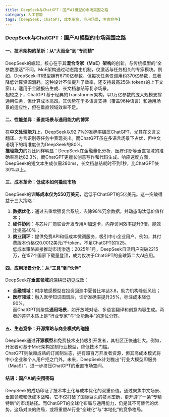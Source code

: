 ```yaml
---
title: DeepSeek与ChatGPT：国产AI模型的市场突围之路
category: 人工智能
tags: [DeepSeek, ChatGPT, 成本革命, 应用场景, 生态竞争]
---
```

### DeepSeek与ChatGPT：国产AI模型的市场突围之路

#### 一、技术架构的革新：从“大而全”到“专而精”
DeepSeek的崛起，核心在于其**混合专家（MoE）架构**的创新。与传统模型的“全参数激活”不同，MoE架构通过动态路由机制，仅激活与任务相关的专家模块。例如，DeepSeek-R1模型拥有6710亿参数，但每次任务仅调用约370亿参数，显著降低计算资源消耗。这种设计不仅提升了效率，还支持最高256k tokens的上下文窗口，适用于金融报告生成、长文档总结等复杂场景。  
相较之下，ChatGPT基于经典的Transformer架构，以1万亿参数的庞大规模支撑通用任务，但计算成本高昂。其优势在于多语言支持（覆盖96种语言）和通用场景的适应性，但在垂直领域效率不足。

#### 二、性能差异：垂直场景与通用能力的博弈
在**中文处理能力**上，DeepSeek以92.7%的准确率碾压ChatGPT，尤其在文言文翻译、方言识别等任务中表现突出。而ChatGPT虽在多语言场景下占优，但中文语境下的精准度仅为DeepSeek的80%。  
**推理能力**的对比同样明显：DeepSeek在金融量化分析、医疗诊断等垂直领域的准确率高达82.3%，而ChatGPT更擅长创意写作和代码生成。响应速度方面，DeepSeek的短文本生成仅需280ms，长文档总结耗时不到1秒，比ChatGPT快30%以上。

#### 三、成本革命：低成本如何撬动市场
DeepSeek的**训练成本仅为550万美元**，远低于ChatGPT的5亿美元。这一突破得益于三大策略：  
1. **数据优化**：通过去重增强复合系统，去除98%冗余数据，并动态淘汰低价值样本；  
2. **硬件协同**：与芯片厂商联合开发专用AI加速卡，内存访问效率提升3倍，能效比提高40%；  
3. **商业闭环**：提供免费API和低成本微调服务，吸引中小企业用户。例如，其付费版本价格仅0.0012美元/千token，不足ChatGPT的1/25。  
低成本策略直接推动市场渗透：2025年1月，DeepSeek日活用户突破2215万，在157个国家下载量登顶，成为仅次于ChatGPT的全球第二大AI应用。

#### 四、应用场景分化：从“工具”到“伙伴”
DeepSeek在**垂直领域**的深耕已初见成效：  
- **金融领域**：时序敏感模型在投资回测中夏普比率达3.8，助力机构降低风险；  
- **医疗领域**：融入医学知识图谱后，诊断准确率提升25%，标注成本降低90%。  
而ChatGPT则聚焦**通用场景**，如开放域对话、多语言翻译和创意内容生成。两者的差异本质上是“行业专家”与“全能助手”的定位分野。

#### 五、生态竞争：开源策略与商业模式的碰撞
DeepSeek通过**开源模型**和免费技术支持吸引开发者，其社区正快速壮大。例如，开发者可基于MoE架构定制行业模型，降低技术门槛。  
ChatGPT则依赖成熟的订阅制生态，拥有超百万开发者资源，但其高成本模式将中小企业和个人用户拒之门外。未来，DeepSeek计划推出“行业大模型即服务（MaaS）”，进一步挤压ChatGPT的垂直市场空间。

#### 结语：国产AI的突围密码
DeepSeek的成功印证了技术本土化与成本优化的双重价值。通过聚焦中文场景、垂直领域和低成本战略，它不仅打破了国际巨头的技术垄断，更开辟了一条“专精特新”的市场路径。而ChatGPT的全球化布局与通用能力，仍是其不可替代的优势。这场对决的终局，或将重塑AI行业“全球化”与“本地化”的竞争格局。
